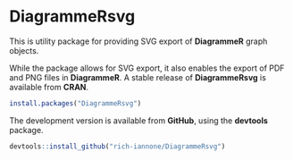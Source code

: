 # DiagrammeRsvg

This is utility package for providing SVG export of **DiagrammeR** graph objects.

While the package allows for SVG export, it also enables the export of PDF and PNG files in **DiagrammeR**. A stable release of **DiagrammeRsvg** is available from **CRAN**. 

```R
install.packages("DiagrammeRsvg")
```

The development version is available from **GitHub**, using the **devtools** package.

```R
devtools::install_github("rich-iannone/DiagrammeRsvg")
```
